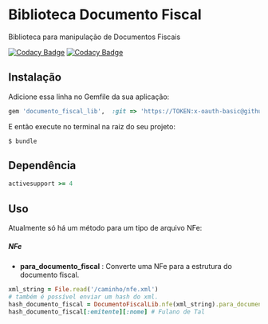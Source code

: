 # Biblioteca Documento Fiscal

Biblioteca para manipulação de Documentos Fiscais

[![Codacy Badge](https://api.codacy.com/project/badge/Grade/286e9c4e761d4584ba0ae86f7be5862a)](https://www.codacy.com?utm_source=github.com&amp;utm_medium=referral&amp;utm_content=taxweb/documento_fiscal_lib&amp;utm_campaign=Badge_Grade)
[![Codacy Badge](https://api.codacy.com/project/badge/Coverage/286e9c4e761d4584ba0ae86f7be5862a)](https://www.codacy.com?utm_source=github.com&utm_medium=referral&utm_content=taxweb/documento_fiscal_lib&utm_campaign=Badge_Coverage)

## Instalação

Adicione essa linha no Gemfile da sua aplicação:

```ruby
gem 'documento_fiscal_lib',  :git => 'https://TOKEN:x-oauth-basic@github.com/taxweb/documento_fiscal_lib.git'
```

E então execute no terminal na raiz do seu projeto:

    $ bundle

## Dependência

```ruby
activesupport >= 4
 ```

## Uso

Atualmente só há um método para um tipo de arquivo NFe:

##### NFe

- **para_documento_fiscal** : Converte uma NFe para a estrutura do documento fiscal.
 
```ruby
xml_string = File.read('/caminho/nfe.xml')
# também é possível enviar um hash do xml.  
hash_documento_fiscal = DocumentoFiscalLib.nfe(xml_string).para_documento_fiscal
hash_documento_fiscal[:emitente][:nome] # Fulano de Tal
```